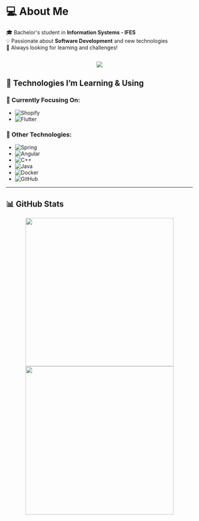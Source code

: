 # 💻 About Me  
🎓 Bachelor's student in **Information Systems - IFES**  
💡 Passionate about **Software Development** and new technologies  
🚀 Always looking for learning and challenges!  

<h2 align="center">
  <img src="https://readme-typing-svg.herokuapp.com?size=25&color=00FF00&center=true&vCenter=true&width=600&height=50&lines=Hello,+Welcome+to+my+Profile!;I+love+coding+💻;Flutter+%7C+Shopify+%7C+Java+%7C+C%2B%2B+%7C+Python" />
</h2>

## 🚀 Technologies I’m Learning & Using  
### 🌱 Currently Focusing On:  
- ![Shopify](https://img.shields.io/badge/Shopify-7AB55C?style=for-the-badge&logo=shopify&logoColor=white)
- ![Flutter](https://img.shields.io/badge/Flutter-02569B?style=for-the-badge&logo=flutter&logoColor=white)  


### 🔧 Other Technologies:  
- ![Spring](https://img.shields.io/badge/Spring-6DB33F?style=for-the-badge&logo=spring&logoColor=white)  
- ![Angular](https://img.shields.io/badge/Angular-DD0031?style=for-the-badge&logo=angular&logoColor=white)  
- ![C++](https://img.shields.io/badge/C++-00599C?style=for-the-badge&logo=cplusplus&logoColor=white)  
- ![Java](https://img.shields.io/badge/Java-007396?style=for-the-badge&logo=java&logoColor=white)  
- ![Docker](https://img.shields.io/badge/Docker-2496ED?style=for-the-badge&logo=docker&logoColor=white)  
- ![GitHub](https://img.shields.io/badge/GitHub-181717?style=for-the-badge&logo=github&logoColor=white)  

---

## 📊 GitHub Stats  
<div align="center">
  <img src="https://github-readme-stats.vercel.app/api?username=BorgesGh&theme=dark&hide_border=false&include_all_commits=true&count_private=false" width="400px"/>
  <img src="https://github-readme-stats.vercel.app/api/top-langs/?username=BorgesGh&theme=dark&hide_border=false&include_all_commits=true&count_private=false&layout=compact" width="400px"/>
</div>
